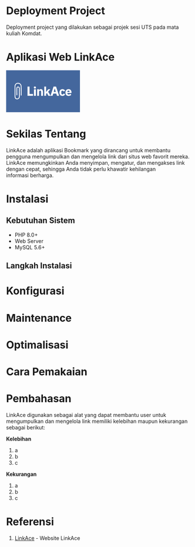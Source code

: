 # Deployment Project
Deployment project yang dilakukan sebagai projek sesi UTS pada mata kuliah Komdat.
# Aplikasi Web LinkAce
![Logo](./images/logo.png)
# Sekilas Tentang
LinkAce adalah aplikasi Bookmark yang dirancang untuk membantu pengguna mengumpulkan dan mengelola link dari situs web favorit mereka. LinkAce memungkinkan Anda menyimpan, mengatur, dan mengakses link dengan cepat, sehingga Anda tidak perlu khawatir kehilangan informasi berharga.
# Instalasi
## Kebutuhan Sistem
- PHP 8.0+
- Web Server
- MySQL 5.6+
## Langkah Instalasi
# Konfigurasi
# Maintenance
# Optimalisasi
# Cara Pemakaian
# Pembahasan
LinkAce digunakan sebagai alat yang dapat membantu user untuk mengumpulkan dan mengelola link memiliki kelebihan maupun kekurangan sebagai berikut:

**Kelebihan**
1. a
2. b
3. c

**Kekurangan**
1. a
2. b
3. c
# Referensi
1. [LinkAce](https://www.linkace.org/) - Website LinkAce
